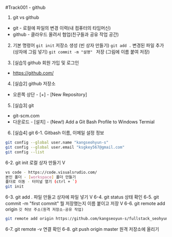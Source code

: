 #Track001 - github
1. git vs github
- git - 로컬에 파일의 변경 이력(내 컴퓨터의 타임머신)
- github - 클라우드 올려서 협업(친구들과 공유 작업 공간)

2. 기본 명령어
`git init` 저장소 생성 (빈 상자 만들기)
`git add .` 변경된 파일 추가 (상자에 그림 넣기)
`git commit -m "설명" ` 저장 (그림에 이름 붙여 저장)

3. [실습1] github 회원 가입 및 로그인
- https://github.com/

4. [실습2] github 저장소
- 오른쪽 상단 - [+] - [New Repository]

5. [실습3] git
- git-scm.com
- 다운로드 - [설치] - (New!) Add a Git Bash Profile to Windows Termial

6. [실습4] git
6-1. Gitbash 이름, 이메일 설정 정보
```bash
git config --global user.name "kangseohyun-s"
git config --global user.email "ksgkey567@gmail.com"
git config --list
```
6-2. git init 로컬 상자 만들기 V
```bash
vs code - https://code.visualsrudio.com/
본인 폴더 - [workspace] 폴더 만들기
폴더로 이동 - 터미널 열기 (ctrl + `)
git init
```
6-3. git add . 파일 만들고 상자에 파일 넣기 V
6-4. git status 상태 확인
6-5. git commit -m "first commit" 뭘 저장했는지 이름 붙이고 저장 V
6-6. git remote add origin `깃 허브 주소(원격 저장소-공유 작업)`
```bash
git remote add origin https://github.com/kangseoyun-s/fullstack_seohyun.git
```
6-7. git remote -v 연결 확인
6-8. git push origin master 원격 저장소에 올리기